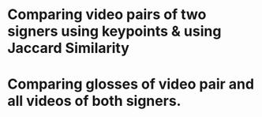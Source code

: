 # Comparing video pairs of two signers using keypoints & using Jaccard Similarity
# Comparing glosses of video pair and all videos of both signers.
